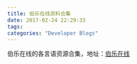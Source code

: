 ```yaml
---
title: 伯乐在线资料合集
date: 2017-02-24 22:29:33
tags:
categories: "Developer Blogs"
---
```


伯乐在线的各言语资源合集，地址：[伯乐在线](https://github.com/jobbole)
